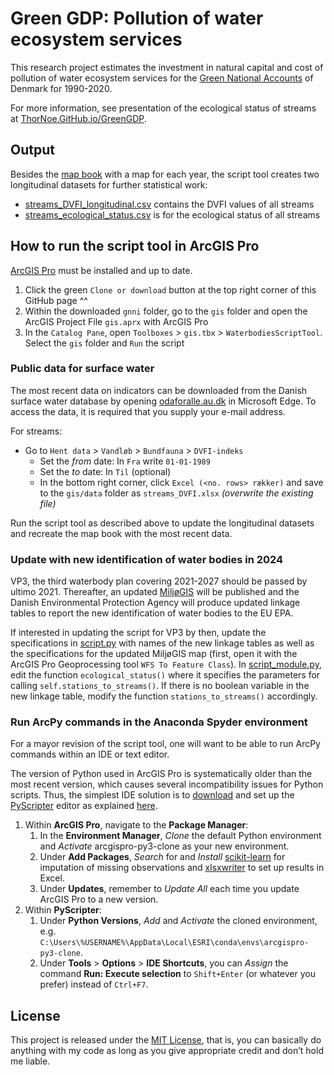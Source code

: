 # Green GDP: Pollution of water ecosystem services
This research project estimates the investment in natural capital and cost of pollution of water ecosystem services for the [Green National Accounts](https://susy.ku.dk/research/developing-and-implementing-green-national-accounts-and-the-green-gdp) of Denmark for 1990-2020. 

For more information, see presentation of the ecological status of streams at [ThorNoe.GitHub.io/GreenGDP](https://thornoe.github.io/GreenGDP).

## Output
Besides the [map book](https://github.com/thornoe/GreenGDP/raw/master/gis/output/streams.pdf) with a map for each year, the script tool creates two longitudinal datasets for further statistical work:
- [streams_DVFI_longitudinal.csv](https://github.com/thornoe/GreenGDP/raw/master/gis/output/streams_DVFI_longitudinal.csv) contains the DVFI values of all streams
- [streams_ecological_status.csv](https://github.com/thornoe/GreenGDP/raw/master/gis/output/streams_ecological_status.csv) is for the ecological status of all streams

## How to run the script tool in ArcGIS Pro
[ArcGIS Pro](https://www.esri.com/en-us/arcgis/products/arcgis-pro/overview) must be installed and up to date.
1. Click the green `Clone or download` button at the top right corner of this GitHub page ^^
2. Within the downloaded `gnni` folder, go to the `gis` folder and open the ArcGIS Project File `gis.aprx` with ArcGIS Pro
3. In the `Catalog Pane`, open `Toolboxes` > `gis.tbx` > `WaterbodiesScriptTool`. Select the `gis` folder and `Run` the script

### Public data for surface water
The most recent data on indicators can be downloaded from the Danish surface water database by opening [odaforalle.au.dk](https://odaforalle.au.dk/) in Microsoft Edge. To access the data, it is required that you supply your e-mail address.

For streams:
- Go to `Hent data` > `Vandløb` > `Bundfauna` > `DVFI-indeks`
  - Set the *from* date: In `Fra` write `01-01-1989`
  - Set the *to* date: In `Til` (optional)
  - In the bottom right corner, click `Excel (<no. rows> rækker)` and save to the `gis/data` folder as `streams_DVFI.xlsx` *(overwrite the existing file)*

Run the script tool as described above to update the longitudinal datasets and recreate the map book with the most recent data.

### Update with new identification of water bodies in 2024
VP3, the third waterbody plan covering 2021-2027 should be passed by ultimo 2021. Thereafter, an updated [MiljøGIS](https://mst.dk/service/miljoegis/) will be published and the Danish Environmental Protection Agency will produce updated linkage tables to report the new identification of water bodies to the EU EPA.

If interested in updating the script for VP3 by then, update the specifications in [script.py](https://github.com/thornoe/GreenGDP/blob/master/gis/script.py) with names of the new linkage tables as well as the specifications for the updated MiljøGIS map (first, open it with the ArcGIS Pro Geoprocessing tool `WFS To Feature Class`). In [script_module.py](https://github.com/thornoe/GreenGDP/blob/master/gis/script_module.py), edit the function `ecological_status()` where it specifies the parameters for calling `self.stations_to_streams()`. If there is no boolean variable in the new linkage table, modify the function `stations_to_streams()` accordingly.

### Run ArcPy commands in the Anaconda Spyder environment
For a mayor revision of the script tool, one will want to be able to run ArcPy commands within an IDE or text editor.

The version of Python used in ArcGIS Pro is systematically older than the most recent version, which causes several incompatibility issues for Python scripts. Thus, the simplest IDE solution is to [download](https://sourceforge.net/projects/pyscripter) and set up the [PyScripter](https://github.com/pyscripter/pyscripter/wiki) editor as explained [here](https://www.e-education.psu.edu/geog485/node/213).
1. Within **ArcGIS Pro**, navigate to the **Package Manager**:
   1. In the **Environment Manager**, *Clone* the default Python environment and *Activate* arcgispro-py3-clone as your new environment.
   2. Under **Add Packages**, *Search* for and *Install* [scikit-learn](https://scikit-learn.org/stable/index.html) for imputation of missing observations and [xlsxwriter](https://xlsxwriter.readthedocs.io/index.html) to set up results in Excel.
   3. Under **Updates**, remember to *Update All* each time you update ArcGIS Pro to a new version.
2. Within **PyScripter**:
   1. Under **Python Versions**, *Add* and *Activate* the cloned environment, e.g. `C:\Users\%USERNAME%\AppData\Local\ESRI\conda\envs\arcgispro-py3-clone`.
   2. Under **Tools** > **Options** > **IDE Shortcuts**, you can *Assign* the command **Run: Execute selection** to `Shift+Enter` (or whatever you prefer) instead of `Ctrl+F7`.

## License
This project is released under the [MIT License](https://github.com/thornoe/GreenGDP/blob/master/LICENSE), that is, you can basically do anything with my code as long as you give appropriate credit and don’t hold me liable.
